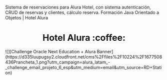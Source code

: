 Sistema de reservaciones para Alura Hotel, con sistema autenticación, CRUD de reservas y clientes, cálculo reserva. 
Formación Java Orientado a Objetos | Hotel Alura

<h1 align="center">Hotel Alura :coffee:</h1>
![][Challenge Oracle Next Education + Alura Banner](https://d335luupugsy2.cloudfront.net/cms%2Ffiles%2F10224%2F1677508436Prancheta_1.png?utm_campaign=alura_latam_-_challenge_email_projeto_6_esp&utm_medium=email&utm_source=RD+Station)
